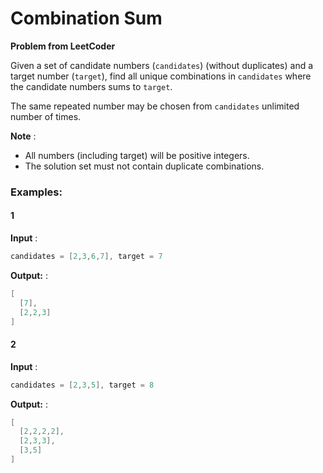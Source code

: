 # Combination Sum

**Problem from LeetCoder**

Given a set of candidate numbers (`candidates`) (without duplicates) and a target number (`target`), find all unique combinations in `candidates` where the candidate numbers sums to `target`.

The same repeated number may be chosen from `candidates` unlimited number of times.

**Note** :
- All numbers (including target) will be positive integers.
- The solution set must not contain duplicate combinations.

### Examples:

#### 1

**Input** : 
```java 
candidates = [2,3,6,7], target = 7
```

**Output:** : 
```java 
[
  [7],
  [2,2,3]
]
```
#### 2

**Input** : 
```java
candidates = [2,3,5], target = 8
```

**Output:** : 
```java
[
  [2,2,2,2],
  [2,3,3],
  [3,5]
]
```
